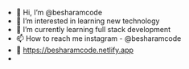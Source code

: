 - 👋 Hi, I’m @besharamcode
- 👀 I’m interested in learning new technology
- 🌱 I’m currently learning full stack development
- 📫 How to reach me instagram - @besharamcode
- 🔗 https://besharamcode.netlify.app
- 

<!---
besharamcode/besharamcode is a ✨ special ✨ repository because its `README.md` (this file) appears on your GitHub profile.
You can click the Preview link to take a look at your changes.
--->
